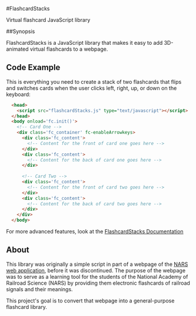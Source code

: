 #FlashcardStacks


Virtual flashcard JavaScript library


##Synopsis

FlashcardStacks is a JavaScript library that makes it easy to add 3D-animated virtual flashcards to a webpage.

## Code Example


This is everything you need to create a stack of two flashcards that flips and switches cards when the user clicks left, right, up, or down on the keyboard:


```html
  <head>
    <script src="flashcardStacks.js" type="text/javascript"></script>
  </head>
  <body onload='fc.init()'>
    <!-- Card One -->
    <div class='fc_container' fc-enableArrowkeys>
      <div class='fc_content'>
        <!-- Content for the front of card one goes here -->
      </div>
      <div class='fc_content'>
        <!-- Content for the back of card one goes here -->
      </div>
      
      <!-- Card Two -->
      <div class='fc_content'>
        <!-- Content for the front of card two goes here -->
      </div>
      <div class='fc_content'>
        <!-- Content for the back of card two goes here -->
      </div>
    </div>
  </body>
```

For more advanced features, look at the [FlashcardStacks Documentation](https://github.com/Ryan-Rutledge/FlashcardStacks/wiki)

## About

This library was originally a simple script in part of a webpage of the [NARS web application](https://github.com/JGitHubApp/narsapp), before it was discontinued. The purpose of the webpage was to serve as a learning tool for the students of the National Academy of Railroad Science (NARS) by providing them electronic flashcards of railroad signals and their meanings.

This project's goal is to convert that webpage into a general-purpose flashcard library.
